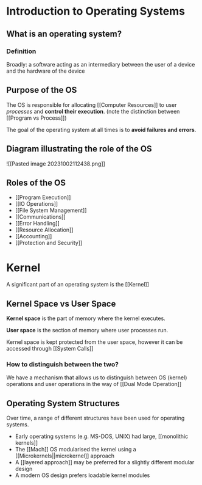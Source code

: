 # Introduction to Operating Systems
## What is an operating system?
### Definition
Broadly: a software acting as an intermediary between the user of a device and the hardware of the device
## Purpose of the OS
The OS is responsible for allocating [[Computer Resources]] to user *processes* and **control their execution**. (note the distinction between [[Program vs Process]])

The goal of the operating system at all times is to **avoid failures and errors**.
## Diagram illustrating the role of the OS

![[Pasted image 20231002112438.png]]
## Roles of the OS
- [[Program Execution]]
- [[IO Operations]]
- [[File System Management]]
- [[Communications]]
- [[Error Handling]]
- [[Resource Allocation]]
- [[Accounting]]
- [[Protection and Security]]
# Kernel
A significant part of an operating system is the [[Kernel]]
## Kernel Space vs User Space
**Kernel space** is the part of memory where the kernel executes.

**User space** is the section of memory where user processes run.

Kernel space is kept protected from the user space, however it can be accessed through [[System Calls]]
### How to distinguish between the two?
We have a mechanism that allows us to distinguish between OS (kernel) operations and user operations in the way of [[Dual Mode Operation]]
## Operating System Structures
Over time, a range of different structures have been used for operating systems. 
- Early operating systems (e.g. MS-DOS, UNIX) had large, [[monolithic kernels]]
-  The [[Mach]] OS modularised the kernel using a [[Microkernels||microkernel]] approach
- A [[layered approach]] may be preferred for a slightly different modular design 
- A modern OS design prefers loadable kernel modules

















